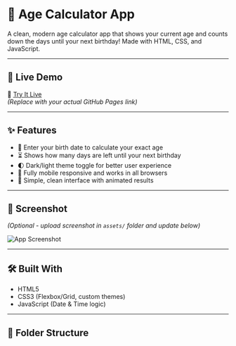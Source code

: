 # 🎂 Age Calculator App

A clean, modern age calculator app that shows your current age and counts down the days until your next birthday! Made with HTML, CSS, and JavaScript.

---

## 🔗 Live Demo

🧮 [Try It Live](https://techypratik.github.io/Age-Calculator/)  
*(Replace with your actual GitHub Pages link)*

---

## ✨ Features

- 📅 Enter your birth date to calculate your exact age
- ⏳ Shows how many days are left until your next birthday
- 🌓 Dark/light theme toggle for better user experience
- 📱 Fully mobile responsive and works in all browsers
- 🎉 Simple, clean interface with animated results

---

## 📸 Screenshot

*(Optional - upload screenshot in `assets/` folder and update below)*

![App Screenshot](assets/agecalc-screenshot.png)

---

## 🛠 Built With

- HTML5
- CSS3 (Flexbox/Grid, custom themes)
- JavaScript (Date & Time logic)

---

## 📁 Folder Structure

